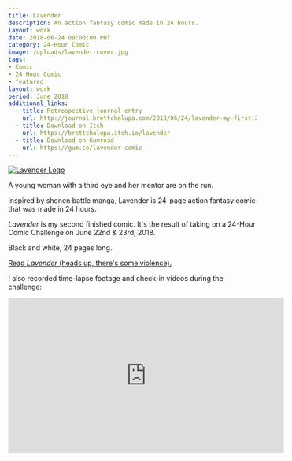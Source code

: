 ```yaml
---
title: Lavender
description: An action fantasy comic made in 24 hours.
layout: work
date: 2018-06-24 00:00:00 PDT
category: 24-Hour Comic
image: /uploads/lavender-cover.jpg
tags:
- Comic
- 24 Hour Comic
- featured
layout: work
period: June 2018
additional_links:
  - title: Retrospective journal entry
    url: http://journal.brettchalupa.com/2018/06/24/lavender-my-first-24-hour-comic/
  - title: Download on Itch
    url: https://brettchalupa.itch.io/lavender
  - title: Download on Gumroad
    url: https://gum.co/lavender-comic
---
```


[![Lavender Logo](/uploads/lavender-cover.jpg)](https://brettsjournal.files.wordpress.com/2018/06/lavender.pdf)

A young woman with a third eye and her mentor are on the run.

Inspired by shonen battle manga, Lavender is 24-page action fantasy
comic that was made in 24 hours.

_Lavender_ is my second finished comic. It's the result of taking on a
24-Hour Comic Challenge on June 22nd & 23rd, 2018.

Black and white, 24 pages long.

[Read _Lavender_ (heads up, there's some violence).](https://brettsjournal.files.wordpress.com/2018/06/lavender.pdf)

I also recorded time-lapse footage and check-in videos during the challenge:

<iframe width="560" height="315"
src="https://www.youtube-nocookie.com/embed/BbdjO3MW6WU?rel=0"
frameborder="0" allow="autoplay; encrypted-media"
allowfullscreen></iframe>
